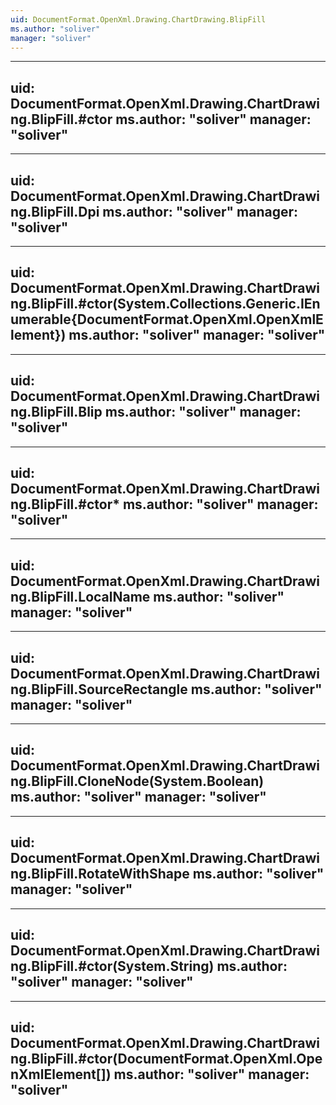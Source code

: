 ```yaml
---
uid: DocumentFormat.OpenXml.Drawing.ChartDrawing.BlipFill
ms.author: "soliver"
manager: "soliver"
---
```


---
uid: DocumentFormat.OpenXml.Drawing.ChartDrawing.BlipFill.#ctor
ms.author: "soliver"
manager: "soliver"
---

---
uid: DocumentFormat.OpenXml.Drawing.ChartDrawing.BlipFill.Dpi
ms.author: "soliver"
manager: "soliver"
---

---
uid: DocumentFormat.OpenXml.Drawing.ChartDrawing.BlipFill.#ctor(System.Collections.Generic.IEnumerable{DocumentFormat.OpenXml.OpenXmlElement})
ms.author: "soliver"
manager: "soliver"
---

---
uid: DocumentFormat.OpenXml.Drawing.ChartDrawing.BlipFill.Blip
ms.author: "soliver"
manager: "soliver"
---

---
uid: DocumentFormat.OpenXml.Drawing.ChartDrawing.BlipFill.#ctor*
ms.author: "soliver"
manager: "soliver"
---

---
uid: DocumentFormat.OpenXml.Drawing.ChartDrawing.BlipFill.LocalName
ms.author: "soliver"
manager: "soliver"
---

---
uid: DocumentFormat.OpenXml.Drawing.ChartDrawing.BlipFill.SourceRectangle
ms.author: "soliver"
manager: "soliver"
---

---
uid: DocumentFormat.OpenXml.Drawing.ChartDrawing.BlipFill.CloneNode(System.Boolean)
ms.author: "soliver"
manager: "soliver"
---

---
uid: DocumentFormat.OpenXml.Drawing.ChartDrawing.BlipFill.RotateWithShape
ms.author: "soliver"
manager: "soliver"
---

---
uid: DocumentFormat.OpenXml.Drawing.ChartDrawing.BlipFill.#ctor(System.String)
ms.author: "soliver"
manager: "soliver"
---

---
uid: DocumentFormat.OpenXml.Drawing.ChartDrawing.BlipFill.#ctor(DocumentFormat.OpenXml.OpenXmlElement[])
ms.author: "soliver"
manager: "soliver"
---
